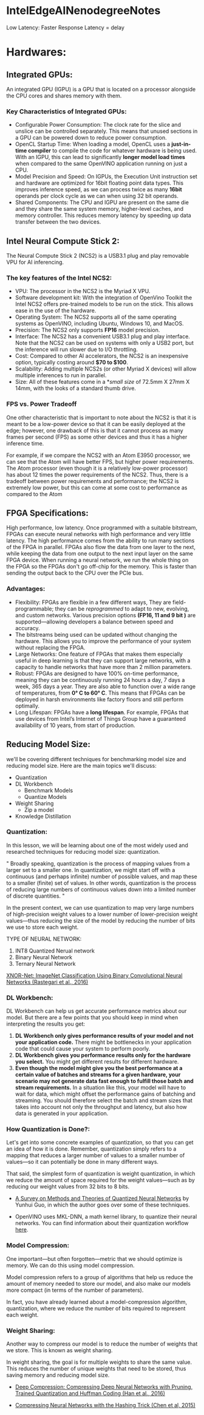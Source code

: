 # IntelEdgeAINenodegreeNotes

Low Latency: Faster Response
Latency = delay

# Hardwares:

## Integrated GPUs:
An integrated GPU (IGPU) is a GPU that is located on a processor alongside the CPU cores and shares memory with them.

### Key Characteristics of Integrated GPUs:
* Configurable Power Consumption: The clock rate for the slice and unslice can be controlled separately. This means that unused sections in a GPU can be powered down to reduce power consumption.
* OpenCL Startup Time: When loading a model, OpenCL uses a **just-in-time compiler** to compile the code for whatever hardware is being used. With an IGPU, this can lead to significantly **longer model load times** when compared to the same OpenVINO application running on just a CPU.
* Model Precision and Speed: On IGPUs, the Execution Unit instruction set and hardware are optimized for 16bit floating point data types. This improves inference speed, as we can process twice as many **16bit** operands per clock cycle as we can when using 32 bit operands.
* Shared Components: The CPU and IGPU are present on the same die and they share the same system memory, higher-level caches, and memory controller. This reduces memory latency by speeding up data transfer between the two devices.

## Intel Neural Compute Stick 2:
The Neural Compute Stick 2 (NCS2) is a USB3.1 plug and play removable VPU for AI inferencing.

### The key features of the Intel NCS2:

* VPU: The processor in the NCS2 is the Myriad X VPU.
* Software development kit: With the integration of OpenVino Toolkit the Intel NCS2 offers pre-trained models to be run on the stick. This allows ease in the use of the hardware.
* Operating System: The NCS2 supports all of the same operating systems as OpenVINO, including Ubuntu, Windows 10, and MacOS.
* Precision: The NCS2 only supports **FP16** model precision.
* Interface: The NCS2 has a convenient USB3.1 plug and play interface. Note that the NCS2 can be used on systems with only a USB2 port, but the inference will run slower due to I/O throttling.
* Cost: Compared to other AI accelerators, the NCS2 is an inexpensive option, typically costing around **$70 to $100**.
* Scalability: Adding multiple NCS2s (or other Myriad X devices) will allow multiple inferences to run in parallel.
* Size: All of these features come in a **small size* of 72.5mm X 27mm X 14mm, with the looks of a standard thumb drive.

### FPS vs. Power Tradeoff
One other characteristic that is important to note about the NCS2 is that it is meant to be a low-power device so that it can be easily deployed at the edge; however, one drawback of this is that it cannot process as many frames per second (FPS) as some other devices and thus it has a higher inference time.

For example, if we compare the NCS2 with an Atom E3950 processor, we can see that the Atom will have better FPS, but higher power requirements. The Atom processor (even though it is a relatively low-power processor) has about 12 times the power requirements of the NCS2. Thus, there is a tradeoff between power requirements and performance; the NCS2 is extremely low power, but this can come at some cost to performance as compared to the Atom

## FPGA Specifications:

High performance, low latency. Once programmed with a suitable bitstream, FPGAs can execute neural networks with high performance and very little latency. The high performance comes from the ability to run many sections of the FPGA in parallel. FPGAs also flow the data from one layer to the next, while keeping the data from one output to the next input layer on the same FPGA device. When running a neural network, we run the whole thing on the FPGA so the FPGAs don't go off-chip for the memory. This is faster than sending the output back to the CPU over the PCIe bus.

### Advantages: 
* Flexibility: FPGAs are flexible in a few different ways, They are field-programmable; they can be *reprogrammed* to adapt to new, evolving, and custom networks. Various precision options **(FP16, 11 and 9 bit )** are supported—allowing developers a balance between speed and accuracy.
* The bitstreams being used can be updated without changing the hardware. This allows you to improve the performance of your system without replacing the FPGA.
* Large Networks: One feature of FPGAs that makes them especially useful in deep learning is that they can support large networks, with a capacity to handle networks that have more than 2 million parameters.
* Robust: FPGAs are designed to have 100% on-time performance, meaning they can be continuously running 24 hours a day, 7 days a week, 365 days a year. They are also able to function over a wide range of temperatures, from **0° C to 60° C**. This means that FPGAs can be deployed in harsh environments like factory floors and still perform optimally.
* Long Lifespan: FPGAs have a **long lifespan**. For example, FPGAs that use devices from Intel’s Internet of Things Group have a guaranteed availability of 10 years, from start of production.


## Reducing Model Size:

we'll be covering different techniques for benchmarking model size and reducing model size. Here are the main topics we'll discuss:

* Quantization
* DL Workbench
    - Benchmark Models
    - Quantize Models
* Weight Sharing
    - Zip a model
* Knowledge Distillation

### Quantization: 

In this lesson, we will be learning about one of the most widely used and researched techniques for reducing model size: quantization.

"
Broadly speaking, quantization is the process of mapping values from a larger set to a smaller one. In quantization, we might start off with a continuous (and perhaps infinite) number of possible values, and map these to a smaller (finite) set of values. In other words, quantization is the process of reducing large numbers of continuous values down into a limited number of discrete quantities.
"

In the present context, we can use quantization to map very large numbers of high-precision weight values to a lower number of lower-precision weight values—thus reducing the size of the model by reducing the number of bits we use to store each weight.

TYPE OF NEURAL NETWORK:
1. INT8 Quantized Nerual network
2. Binary Neural Network
3. Ternary Neural Network

[XNOR-Net: ImageNet Classification Using Binary Convolutional Neural Networks (Rastegari et al., 2016)](https://video.udacity-data.com/topher/2020/March/5e6e8859_xnor-net-imagenet-classification-using-binary-convolutional-neural-networks/xnor-net-imagenet-classification-using-binary-convolutional-neural-networks.pdf)

### DL Workbench: 
DL Workbench can help us get accurate performance metrics about our model. But there are a few points that you should keep in mind when interpreting the results you get:

1. **DL Workbench only gives performance results of your model and not your application code.** There might be bottlenecks in your application code that could cause your system to perform poorly. 
2. **DL Workbench gives you performance results only for the hardware you select.** You might get different results for different hardware.
3. **Even though the model might give you the best performance at a certain value of batches and streams for a given hardware, your scenario may not generate data fast enough to fulfill those batch and stream requirements.** In a situation like this, your model will have to wait for data, which might offset the performance gains of batching and streaming. You should therefore select the batch and stream sizes that takes into account not only the throughput and latency, but also how data is generated in your application.

### How Quantization is Done?:

Let's get into some concrete examples of quantization, so that you can get an idea of how it is done. Remember, quantization simply refers to a mapping that reduces a larger number of values to a smaller number of values—so it can potentially be done in many different ways.

That said, the simplest form of quantization is weight quantization, in which we reduce the amount of space required for the weight values—such as by reducing our weight values from 32 bits to 8 bits.

* [A Survey on Methods and Theories of Quantized Neural Networks](https://arxiv.org/pdf/1808.04752.pdf) by Yunhui Guo, in which the author goes over some of these techniques.

* OpenVINO uses MKL-DNN, a math kernel library, to quantize their neural networks. You can find information about their quantization workflow [here](https://intel.github.io/mkl-dnn/ex_int8_simplenet.html).

### Model Compression:
One important—but often forgotten—metric that we should optimize is memory. We can do this using model compression.

Model compression refers to a group of algorithms that help us reduce the amount of memory needed to store our model, and also make our models more compact (in terms of the number of parameters).

In fact, you have already learned about a model-compression algorithm, quantization, where we reduce the number of bits required to represent each weight.

### Weight Sharing:
Another way to compress our model is to reduce the number of weights that we store. This is known as weight sharing.

In weight sharing, the goal is for multiple weights to share the same value. This reduces the number of unique weights that need to be stored, thus saving memory and reducing model size.

* [Deep Compression: Compressing Deep Neural Networks with Pruning, Trained Quantization and Huffman Coding (Han et al., 2016)](https://video.udacity-data.com/topher/2020/March/5e6e9c50_deep-compression-compressing-deep-neural-networks-with-pruning-trained-quantization-and-huffman-coding/deep-compression-compressing-deep-neural-networks-with-pruning-trained-quantization-and-huffman-coding.pdf)

* [Compressing Neural Networks with the Hashing Trick (Chen et al, 2015)](https://video.udacity-data.com/topher/2020/March/5e6e9c9f_compressing-neural-networks-with-the-hashing-trick/compressing-neural-networks-with-the-hashing-trick.pdf)
